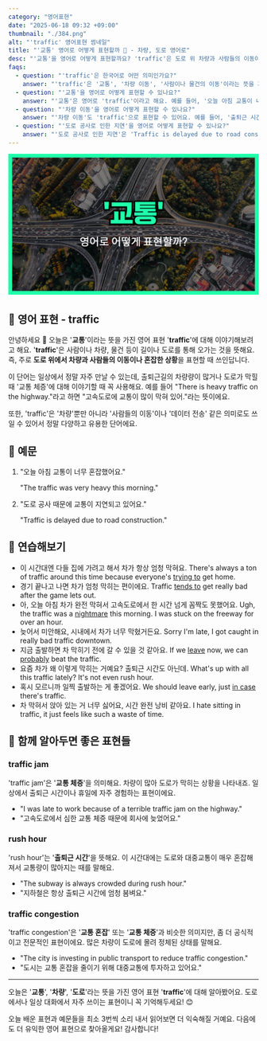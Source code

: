 ```yaml
---
category: "영어표현"
date: "2025-06-18 09:32 +09:00"
thumbnail: "./384.png"
alt: "'traffic' 영어표현 썸네일"
title: "'교통' 영어로 어떻게 표현할까 🚗 - 차량, 도로 영어로"
desc: "'교통'을 영어로 어떻게 표현할까요? 'traffic'은 도로 위 차량과 사람들의 이동이나 혼잡을 뜻해요. '교통 체증', '도로 공사로 인한 지연' 등을 영어로 표현하는 법을 배워봅시다. 다양한 예문을 통해서 연습하고 본인의 표현으로 만들어 보세요."
faqs:
  - question: "'traffic'은 한국어로 어떤 의미인가요?"
    answer: "'traffic'은 '교통', '차량 이동', '사람이나 물건의 이동'이라는 뜻을 가지고 있어요. 주로 도로 위 차량이나 사람들의 움직임과 혼잡 상황을 나타낼 때 쓰여요."
  - question: "'교통'을 영어로 어떻게 표현할 수 있나요?"
    answer: "'교통'은 영어로 'traffic'이라고 해요. 예를 들어, '오늘 아침 교통이 너무 혼잡했어요'는 'The traffic was very heavy this morning'으로 표현할 수 있어요."
  - question: "'차량 이동'을 영어로 어떻게 표현할 수 있나요?"
    answer: "'차량 이동'도 'traffic'으로 표현할 수 있어요. 예를 들어, '출퇴근 시간에는 항상 교통 체증이 심해요'는 'There is always traffic congestion during rush hour'라고 말해요."
  - question: "'도로 공사로 인한 지연'을 영어로 어떻게 표현할 수 있나요?"
    answer: "'도로 공사로 인한 지연'은 'Traffic is delayed due to road construction'이라고 해요. 'traffic'이 차량 이동과 혼잡을 뜻하니까 상황 설명에 자주 쓰여요."
---
```


!['traffic' 영어표현](./384.png)

## 🌟 영어 표현 - traffic

안녕하세요 👋 오늘은 '**교통**'이라는 뜻을 가진 영어 표현 '**traffic**'에 대해 이야기해보려고 해요. '**traffic**'은 사람이나 차량, 물건 등이 길이나 도로를 통해 오가는 것을 뜻해요. 즉, 주로 **도로 위에서 차량과 사람들의 이동이나 혼잡한 상황**을 표현할 때 쓰인답니다.

이 단어는 일상에서 정말 자주 만날 수 있는데, 출퇴근길의 차량량이 많거나 도로가 막힐 때 '교통 체증'에 대해 이야기할 때 꼭 사용해요. 예를 들어 "There is heavy traffic on the highway."라고 하면 "고속도로에 교통이 많이 막혀 있어."라는 뜻이에요.

또한, 'traffic'은 '차량'뿐만 아니라 '사람들의 이동'이나 '데이터 전송' 같은 의미로도 쓰일 수 있어서 정말 다양하고 유용한 단어에요.

## 📖 예문

1. "오늘 아침 교통이 너무 혼잡했어요."

   "The traffic was very heavy this morning."

2. "도로 공사 때문에 교통이 지연되고 있어요."

   "Traffic is delayed due to road construction."

## 💬 연습해보기

<ul data-interactive-list>

  <li data-interactive-item>
    <span data-toggler>이 시간대엔 다들 집에 가려고 해서 차가 항상 엄청 막혀요.</span>
    <span data-answer>There's always a ton of traffic around this time because everyone's <a href="/blog/in-english/117.try-to/">trying to</a> get home.</span>
  </li>

  <li data-interactive-item>
    <span data-toggler>경기 끝나고 나면 차가 엄청 막히는 편이에요.</span>
    <span data-answer>Traffic <a href="/blog/in-english/259.tend-to/">tends to</a> get really bad after the game lets out.</span>
  </li>

  <li data-interactive-item>
    <span data-toggler>아, 오늘 아침 차가 완전 막혀서 고속도로에서 한 시간 넘게 꼼짝도 못했어요.</span>
    <span data-answer>Ugh, the traffic was a <a href="/blog/in-english/390.nightmare/">nightmare</a> this morning. I was stuck on the freeway for over an hour.</span>
  </li>

  <li data-interactive-item>
    <span data-toggler>늦어서 미안해요, 시내에서 차가 너무 막혔거든요.</span>
    <span data-answer>Sorry I'm late, I got caught in really bad traffic downtown.</span>
  </li>

  <li data-interactive-item>
    <span data-toggler>지금 출발하면 차 막히기 전에 갈 수 있을 것 같아요.</span>
    <span data-answer>If we <a href="/blog/in-english/402.leave/">leave</a> now, we can <a href="/blog/in-english/281.probably/">probably</a> beat the traffic.</span>
  </li>

  <li data-interactive-item>
    <span data-toggler>요즘 차가 왜 이렇게 막히는 거예요? 출퇴근 시간도 아닌데.</span>
    <span data-answer>What's up with all this traffic lately? It's not even rush hour.</span>
  </li>

  <li data-interactive-item>
    <span data-toggler>혹시 모르니까 일찍 출발하는 게 좋겠어요.</span>
    <span data-answer>We should leave early, just <a href="/blog/in-english/253.in-case/">in case</a> there's traffic.</span>
  </li>

  <li data-interactive-item>
    <span data-toggler>차 막혀서 앉아 있는 거 너무 싫어요, 시간 완전 낭비 같아요.</span>
    <span data-answer>I hate sitting in traffic, it just feels like such a waste of time.</span>
  </li>

</ul>

## 🤝 함께 알아두면 좋은 표현들

### traffic jam

'traffic jam'은 '**교통 체증**'을 의미해요. 차량이 많아 도로가 막히는 상황을 나타내죠. 일상에서 출퇴근 시간이나 휴일에 자주 경험하는 표현이에요.

- "I was late to work because of a terrible traffic jam on the highway."
- "고속도로에서 심한 교통 체증 때문에 회사에 늦었어요."

### rush hour

'rush hour'는 '**출퇴근 시간**'을 뜻해요. 이 시간대에는 도로와 대중교통이 매우 혼잡해져서 교통량이 많아지는 때를 말해요.

- "The subway is always crowded during rush hour."
- "지하철은 항상 출퇴근 시간에 엄청 붐벼요."

### traffic congestion

'traffic congestion'은 '**교통 혼잡**' 또는 '**교통 체증**'과 비슷한 의미지만, 좀 더 공식적이고 전문적인 표현이에요. 많은 차량이 도로에 몰려 정체된 상태를 말해요.

- "The city is investing in public transport to reduce traffic congestion."
- "도시는 교통 혼잡을 줄이기 위해 대중교통에 투자하고 있어요."

---

오늘은 '**교통**', '**차량**', '**도로**'라는 뜻을 가진 영어 표현 '**traffic**'에 대해 알아봤어요. 도로에서나 일상 대화에서 자주 쓰이는 표현이니 꼭 기억해두세요! 😊

오늘 배운 표현과 예문들을 최소 3번씩 소리 내서 읽어보면 더 익숙해질 거예요. 다음에도 더 유익한 영어 표현으로 찾아올게요! 감사합니다!
